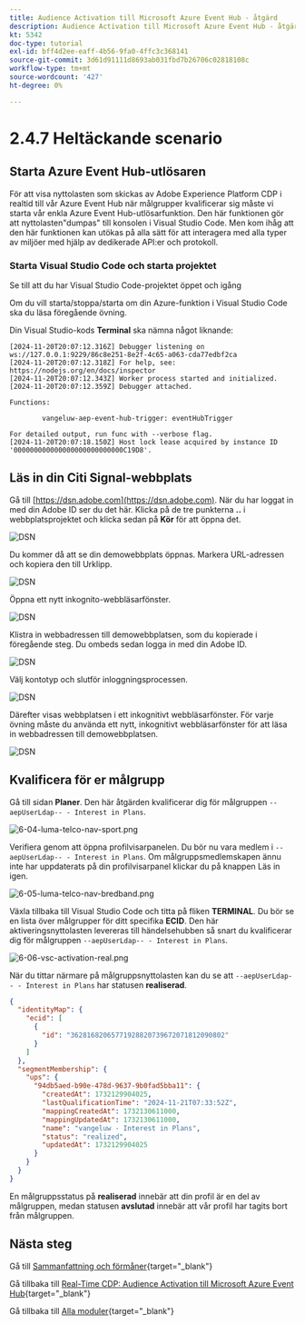 ```yaml
---
title: Audience Activation till Microsoft Azure Event Hub - åtgärd
description: Audience Activation till Microsoft Azure Event Hub - åtgärd
kt: 5342
doc-type: tutorial
exl-id: bff4d2ee-eaff-4b56-9fa0-4ffc3c368141
source-git-commit: 3d61d91111d8693ab031fbd7b26706c02818108c
workflow-type: tm+mt
source-wordcount: '427'
ht-degree: 0%

---
```


# 2.4.7 Heltäckande scenario

## Starta Azure Event Hub-utlösaren

För att visa nyttolasten som skickas av Adobe Experience Platform CDP i realtid till vår Azure Event Hub när målgrupper kvalificerar sig måste vi starta vår enkla Azure Event Hub-utlösarfunktion. Den här funktionen gör att nyttolasten&quot;dumpas&quot; till konsolen i Visual Studio Code. Men kom ihåg att den här funktionen kan utökas på alla sätt för att interagera med alla typer av miljöer med hjälp av dedikerade API:er och protokoll.

### Starta Visual Studio Code och starta projektet

Se till att du har Visual Studio Code-projektet öppet och igång

Om du vill starta/stoppa/starta om din Azure-funktion i Visual Studio Code ska du läsa föregående övning.

Din Visual Studio-kods **Terminal** ska nämna något liknande:

```code
[2024-11-20T20:07:12.316Z] Debugger listening on ws://127.0.0.1:9229/86c8e251-8e2f-4c65-a063-cda77edbf2ca
[2024-11-20T20:07:12.318Z] For help, see: https://nodejs.org/en/docs/inspector
[2024-11-20T20:07:12.343Z] Worker process started and initialized.
[2024-11-20T20:07:12.359Z] Debugger attached.

Functions:

        vangeluw-aep-event-hub-trigger: eventHubTrigger

For detailed output, run func with --verbose flag.
[2024-11-20T20:07:18.150Z] Host lock lease acquired by instance ID '000000000000000000000000000C19D8'.
```

## Läs in din Citi Signal-webbplats

Gå till [https://dsn.adobe.com](https://dsn.adobe.com). När du har loggat in med din Adobe ID ser du det här. Klicka på de tre punkterna **..** i webbplatsprojektet och klicka sedan på **Kör** för att öppna det.

![DSN](./../../datacollection/dc1.1/images/web8.png)

Du kommer då att se din demowebbplats öppnas. Markera URL-adressen och kopiera den till Urklipp.

![DSN](../../../getting-started/gettingstarted/images/web3.png)

Öppna ett nytt inkognito-webbläsarfönster.

![DSN](../../../getting-started/gettingstarted/images/web4.png)

Klistra in webbadressen till demowebbplatsen, som du kopierade i föregående steg. Du ombeds sedan logga in med din Adobe ID.

![DSN](../../../getting-started/gettingstarted/images/web5.png)

Välj kontotyp och slutför inloggningsprocessen.

![DSN](../../../getting-started/gettingstarted/images/web6.png)

Därefter visas webbplatsen i ett inkognitivt webbläsarfönster. För varje övning måste du använda ett nytt, inkognitivt webbläsarfönster för att läsa in webbadressen till demowebbplatsen.

![DSN](../../../getting-started/gettingstarted/images/web7.png)

## Kvalificera för er målgrupp

Gå till sidan **Planer**. Den här åtgärden kvalificerar dig för målgruppen `--aepUserLdap-- - Interest in Plans`.

![6-04-luma-telco-nav-sport.png](./images/cs1.png)

Verifiera genom att öppna profilvisarpanelen. Du bör nu vara medlem i `--aepUserLdap-- - Interest in Plans`. Om målgruppsmedlemskapen ännu inte har uppdaterats på din profilvisarpanel klickar du på knappen Läs in igen.

![6-05-luma-telco-nav-bredband.png](./images/cs2.png)

Växla tillbaka till Visual Studio Code och titta på fliken **TERMINAL**. Du bör se en lista över målgrupper för ditt specifika **ECID**. Den här aktiveringsnyttolasten levereras till händelsehubben så snart du kvalificerar dig för målgruppen `--aepUserLdap-- - Interest in Plans`.

![6-06-vsc-activation-real.png](./images/cs3.png)

När du tittar närmare på målgruppsnyttolasten kan du se att `--aepUserLdap-- - Interest in Plans` har statusen **realiserad**.

```json
{
  "identityMap": {
    "ecid": [
      {
        "id": "36281682065771928820739672071812090802"
      }
    ]
  },
  "segmentMembership": {
    "ups": {
      "94db5aed-b90e-478d-9637-9b0fad5bba11": {
        "createdAt": 1732129904025,
        "lastQualificationTime": "2024-11-21T07:33:52Z",
        "mappingCreatedAt": 1732130611000,
        "mappingUpdatedAt": 1732130611000,
        "name": "vangeluw - Interest in Plans",
        "status": "realized",
        "updatedAt": 1732129904025
      }
    }
  }
}
```

En målgruppsstatus på **realiserad** innebär att din profil är en del av målgruppen, medan statusen **avslutad** innebär att vår profil har tagits bort från målgruppen.

## Nästa steg

Gå till [Sammanfattning och förmåner](./summary.md){target="_blank"}

Gå tillbaka till [Real-Time CDP: Audience Activation till Microsoft Azure Event Hub](./segment-activation-microsoft-azure-eventhub.md){target="_blank"}

Gå tillbaka till [Alla moduler](./../../../../overview.md){target="_blank"}
